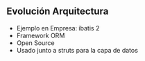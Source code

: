 ##  Evolución Arquitectura

 - Ejemplo en Empresa: ibatis 2
  - Framework ORM
  - Open Source
  - Usado junto a struts para la capa de datos